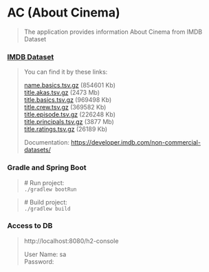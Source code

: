 # AC (About Cinema)
> The application provides information About Cinema from IMDB Dataset

### [IMDB Dataset](https://datasets.imdbws.com/)
> You can find it by these links:
> 
> [name.basics.tsv.gz](https://datasets.imdbws.com/name.basics.tsv.gz) (854601 Kb)    
> [title.akas.tsv.gz](https://datasets.imdbws.com/title.akas.tsv.gz) (2473 Mb)  
> [title.basics.tsv.gz](https://datasets.imdbws.com/title.basics.tsv.gz) (969498 Kb)  
> [title.crew.tsv.gz](https://datasets.imdbws.com/title.crew.tsv.gz) (369582 Kb)  
> [title.episode.tsv.gz](https://datasets.imdbws.com/title.episode.tsv.gz) (226248 Kb)  
> [title.principals.tsv.gz](https://datasets.imdbws.com/title.principals.tsv.gz) (3877 Mb)  
> [title.ratings.tsv.gz](https://datasets.imdbws.com/title.ratings.tsv.gz) (26189 Kb)  
>
> Documentation: https://developer.imdb.com/non-commercial-datasets/

### Gradle and Spring Boot
> \# Run project:  
> `./gradlew bootRun`
 
> \# Build project:  
> `./gradlew build` 

### Access to DB
> http://localhost:8080/h2-console
> 
> User Name: sa  
> Password: 